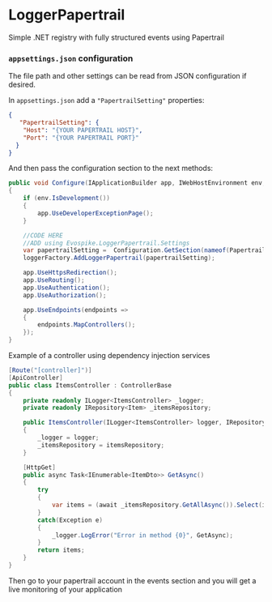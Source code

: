 ﻿# LoggerPapertrail
Simple .NET registry with fully structured events using Papertrail

### `appsettings.json` configuration

The file path and other settings can be read from JSON configuration if desired.

In `appsettings.json` add a `"PapertrailSetting"` properties:

```json
{
   "PapertrailSetting": {
    "Host": "{YOUR PAPERTRAIL HOST}",
    "Port": "{YOUR PAPERTRAIL PORT}"
  }
}
```

And then pass the configuration section to the next methods:

```csharp
public void Configure(IApplicationBuilder app, IWebHostEnvironment env, ILoggerFactory loggerFactory)
{
    if (env.IsDevelopment())
    {
        app.UseDeveloperExceptionPage();
    }

    //CODE HERE
    //ADD using Evospike.LoggerPapertrail.Settings
    var papertrailSetting =  Configuration.GetSection(nameof(PapertrailSetting)).Get<PapertrailSetting>();
    loggerFactory.AddLoggerPapertrail(papertrailSetting);

    app.UseHttpsRedirection();
    app.UseRouting();
    app.UseAuthentication();
    app.UseAuthorization();

    app.UseEndpoints(endpoints =>
    {
        endpoints.MapControllers();
    });
}
```

Example of a controller using dependency injection services

```csharp
[Route("[controller]")]
[ApiController]
public class ItemsController : ControllerBase
{
    private readonly ILogger<ItemsController> _logger;
    private readonly IRepository<Item> _itemsRepository;

    public ItemsController(ILogger<ItemsController> logger, IRepository<Item> itemsRepository)
    {
        _logger = logger;
        _itemsRepository = itemsRepository;
    }

    [HttpGet]
    public async Task<IEnumerable<ItemDto>> GetAsync()
    {
        try
        {
            var items = (await _itemsRepository.GetAllAsync()).Select(item => item.AsDto());
        }
        catch(Exception e)
        {
            _logger.LogError("Error in method {0}", GetAsync);
        }
        return items;
    }
}
```

Then go to your papertrail account in the events section and you will get a live monitoring of your application